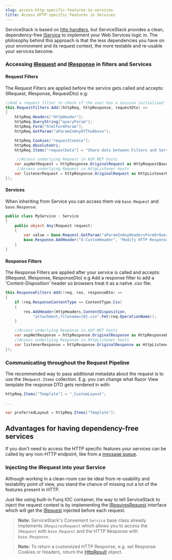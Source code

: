 ```yaml
---
slug: access-http-specific-features-in-services
title: Access HTTP-specific Features in Services
---
```


ServiceStack is based on [http handlers](http://msdn.microsoft.com/en-us/library/system.web.ihttphandler.aspx), but ServiceStack provides a clean, dependency-free [IService](https://github.com/ServiceStack/ServiceStack/blob/master/src/ServiceStack.Interfaces/IService.cs) to implement your Web Services logic in. The philosophy behind this approach is that the less dependencies you have on your environment and its request context, the more testable and re-usable your services become. 

### Accessing [IRequest](https://github.com/ServiceStack/ServiceStack/blob/master/src/ServiceStack.Interfaces/Web/IRequest.cs) and [IResponse](https://github.com/ServiceStack/ServiceStack/blob/master/src/ServiceStack.Interfaces/Web/IResponse.cs) in filters and Services

#### Request Filters

The Request Filters are applied before the service gets called and accepts: (IRequest, IResponse, RequestDto) e.g:

```csharp
//Add a request filter to check if the user has a session initialized
this.RequestFilters.Add((httpReq, httpResponse, requestDto) =>
{
    httpReq.Headers["HttpHeader"];
    httpReq.QueryString["queryParam"];
    httpReq.Form["htmlFormParam"];
    httpReq.GetParam("aParamInAnyOfTheAbove");

    httpReq.Cookies["requestCookie"];
    httpReq.AbsoluteUri;
    httpReq.Items["requestData"] = "Share data between Filters and Services";

     //Access underlying Request in ASP.NET hosts
    var aspNetRequest = httpResponse.OriginalRequest as HttpRequestBase;
     //Access underlying Request in HttpListener hosts
    var listenerRequest = httpResponse.OriginalRequest as HttpListenerRequest;
});
```

#### Services

When inheriting from Service you can access them via `base.Request` and `base.Response`:

```csharp
public class MyService : Service
{
    public object Any(Request request)
    {
        var value = base.Request.GetParam("aParamInAnyHeadersFormOrQueryString");
        base.Response.AddHeader("X-CustomHeader", "Modify HTTP Response in Service");
    }
}
```

#### Response Filters

The Response Filters are applied after your service is called and accepts: (IRequest, IResponse, ResponseDto) e.g Add a response filter to add a 'Content-Disposition' header so browsers treat it as a native .csv file:

```csharp
this.ResponseFilters.Add((req, res, responseDto) => 
{
    if (req.ResponseContentType == ContentType.Csv)
    {
        res.AddHeader(HttpHeaders.ContentDisposition,
            "attachment;filename={0}.csv".Fmt(req.OperationName));
    }

    //Access underlying Response in ASP.NET hosts
    var aspNetResponse = httpResponse.OriginalResponse as HttpResponseBase;
    //Access underlying Response in HttpListener hosts
    var listenerResponse = httpResponse.OriginalResponse as HttpListenerResponse;
});
```

### Communicating throughout the Request Pipeline

The recommended way to pass additional metadata about the request is to use the `IRequest.Items` collection. E.g. you can change what Razor View template the response DTO gets rendered in with: 

```csharp
httpReq.Items["Template"] = "_CustomLayout";

...

var preferredLayout = httpReq.Items["Template"];
```

## Advantages for having dependency-free services

If you don't need to access the HTTP specific features your services can be called by any non-HTTP endpoint,  like from a [message queue](?id=Messaging).

### Injecting the IRequest into your Service

Although working in a clean-room can be ideal from re-usability and testability point of view, you stand the chance of missing out a lot of the features present in HTTP.

Just like using built-in Funq IOC container, the way to tell ServiceStack to inject the request context is by implementing the [IRequiresRequest](https://github.com/ServiceStack/ServiceStack/blob/master/src/ServiceStack.Interfaces/Web/IRequiresRequest.cs) interface which will get the [IRequest](https://github.com/ServiceStack/ServiceStack/blob/master/src/ServiceStack.Interfaces/Web/IRequest.cs) injected before each request.

> **Note:** ServiceStack's Convenient `Service` base class already implements `IRequiresRequest` which allows you to access the `IRequest` with `base.Request` and the HTTP Response with `base.Response`.

> **Note:** To return a customized HTTP Response, e.g. set Response Cookies or Headers, return the [HttpResult](https://github.com/ServiceStack/ServiceStack/blob/master/src/ServiceStack/HttpResult.cs) object.